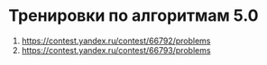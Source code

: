 # Тренировки по алгоритмам 5.0
1. https://contest.yandex.ru/contest/66792/problems
2. https://contest.yandex.ru/contest/66793/problems